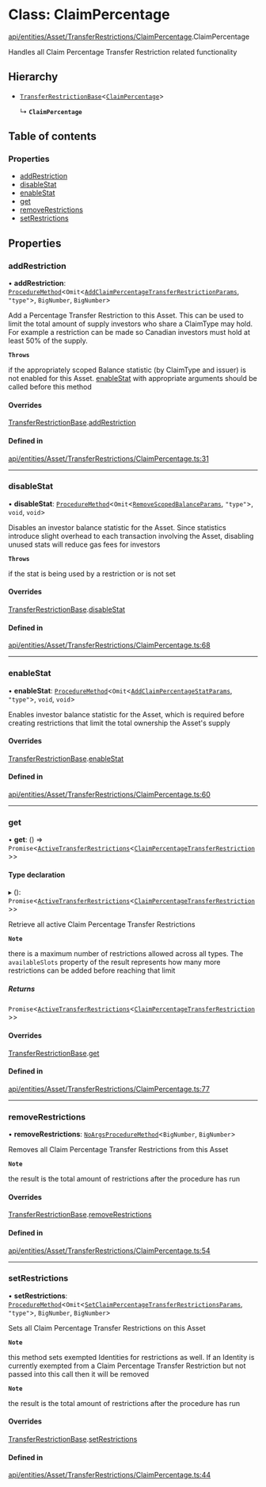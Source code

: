 # Class: ClaimPercentage

[api/entities/Asset/TransferRestrictions/ClaimPercentage](../wiki/api.entities.Asset.TransferRestrictions.ClaimPercentage).ClaimPercentage

Handles all Claim Percentage Transfer Restriction related functionality

## Hierarchy

- [`TransferRestrictionBase`](../wiki/api.entities.Asset.TransferRestrictions.TransferRestrictionBase.TransferRestrictionBase)<[`ClaimPercentage`](../wiki/types.TransferRestrictionType#claimpercentage)\>

  ↳ **`ClaimPercentage`**

## Table of contents

### Properties

- [addRestriction](../wiki/api.entities.Asset.TransferRestrictions.ClaimPercentage.ClaimPercentage#addrestriction)
- [disableStat](../wiki/api.entities.Asset.TransferRestrictions.ClaimPercentage.ClaimPercentage#disablestat)
- [enableStat](../wiki/api.entities.Asset.TransferRestrictions.ClaimPercentage.ClaimPercentage#enablestat)
- [get](../wiki/api.entities.Asset.TransferRestrictions.ClaimPercentage.ClaimPercentage#get)
- [removeRestrictions](../wiki/api.entities.Asset.TransferRestrictions.ClaimPercentage.ClaimPercentage#removerestrictions)
- [setRestrictions](../wiki/api.entities.Asset.TransferRestrictions.ClaimPercentage.ClaimPercentage#setrestrictions)

## Properties

### addRestriction

• **addRestriction**: [`ProcedureMethod`](../wiki/types.ProcedureMethod)<`Omit`<[`AddClaimPercentageTransferRestrictionParams`](../wiki/api.procedures.types#addclaimpercentagetransferrestrictionparams), ``"type"``\>, `BigNumber`, `BigNumber`\>

Add a Percentage Transfer Restriction to this Asset. This can be used to limit the total amount of supply
investors who share a ClaimType may hold. For example a restriction can be made so Canadian investors must hold
at least 50% of the supply.

**`Throws`**

 if the appropriately scoped Balance statistic (by ClaimType and issuer) is not enabled for this Asset. [enableStat](../wiki/api.entities.Asset.TransferRestrictions.ClaimPercentage.ClaimPercentage#enablestat) with appropriate arguments should be called before this method

#### Overrides

[TransferRestrictionBase](../wiki/api.entities.Asset.TransferRestrictions.TransferRestrictionBase.TransferRestrictionBase).[addRestriction](../wiki/api.entities.Asset.TransferRestrictions.TransferRestrictionBase.TransferRestrictionBase#addrestriction)

#### Defined in

[api/entities/Asset/TransferRestrictions/ClaimPercentage.ts:31](https://github.com/PolymeshAssociation/polymesh-sdk/blob/07b115c8/src/api/entities/Asset/TransferRestrictions/ClaimPercentage.ts#L31)

___

### disableStat

• **disableStat**: [`ProcedureMethod`](../wiki/types.ProcedureMethod)<`Omit`<[`RemoveScopedBalanceParams`](../wiki/api.procedures.types#removescopedbalanceparams), ``"type"``\>, `void`, `void`\>

Disables an investor balance statistic for the Asset. Since statistics introduce slight overhead to each transaction
involving the Asset, disabling unused stats will reduce gas fees for investors

**`Throws`**

 if the stat is being used by a restriction or is not set

#### Overrides

[TransferRestrictionBase](../wiki/api.entities.Asset.TransferRestrictions.TransferRestrictionBase.TransferRestrictionBase).[disableStat](../wiki/api.entities.Asset.TransferRestrictions.TransferRestrictionBase.TransferRestrictionBase#disablestat)

#### Defined in

[api/entities/Asset/TransferRestrictions/ClaimPercentage.ts:68](https://github.com/PolymeshAssociation/polymesh-sdk/blob/07b115c8/src/api/entities/Asset/TransferRestrictions/ClaimPercentage.ts#L68)

___

### enableStat

• **enableStat**: [`ProcedureMethod`](../wiki/types.ProcedureMethod)<`Omit`<[`AddClaimPercentageStatParams`](../wiki/api.procedures.types#addclaimpercentagestatparams), ``"type"``\>, `void`, `void`\>

Enables investor balance statistic for the Asset, which is required before creating restrictions
that limit the total ownership the Asset's supply

#### Overrides

[TransferRestrictionBase](../wiki/api.entities.Asset.TransferRestrictions.TransferRestrictionBase.TransferRestrictionBase).[enableStat](../wiki/api.entities.Asset.TransferRestrictions.TransferRestrictionBase.TransferRestrictionBase#enablestat)

#### Defined in

[api/entities/Asset/TransferRestrictions/ClaimPercentage.ts:60](https://github.com/PolymeshAssociation/polymesh-sdk/blob/07b115c8/src/api/entities/Asset/TransferRestrictions/ClaimPercentage.ts#L60)

___

### get

• **get**: () => `Promise`<[`ActiveTransferRestrictions`](../wiki/types.ActiveTransferRestrictions)<[`ClaimPercentageTransferRestriction`](../wiki/types.ClaimPercentageTransferRestriction)\>\>

#### Type declaration

▸ (): `Promise`<[`ActiveTransferRestrictions`](../wiki/types.ActiveTransferRestrictions)<[`ClaimPercentageTransferRestriction`](../wiki/types.ClaimPercentageTransferRestriction)\>\>

Retrieve all active Claim Percentage Transfer Restrictions

**`Note`**

 there is a maximum number of restrictions allowed across all types.
  The `availableSlots` property of the result represents how many more restrictions can be added
  before reaching that limit

##### Returns

`Promise`<[`ActiveTransferRestrictions`](../wiki/types.ActiveTransferRestrictions)<[`ClaimPercentageTransferRestriction`](../wiki/types.ClaimPercentageTransferRestriction)\>\>

#### Overrides

[TransferRestrictionBase](../wiki/api.entities.Asset.TransferRestrictions.TransferRestrictionBase.TransferRestrictionBase).[get](../wiki/api.entities.Asset.TransferRestrictions.TransferRestrictionBase.TransferRestrictionBase#get)

#### Defined in

[api/entities/Asset/TransferRestrictions/ClaimPercentage.ts:77](https://github.com/PolymeshAssociation/polymesh-sdk/blob/07b115c8/src/api/entities/Asset/TransferRestrictions/ClaimPercentage.ts#L77)

___

### removeRestrictions

• **removeRestrictions**: [`NoArgsProcedureMethod`](../wiki/types.NoArgsProcedureMethod)<`BigNumber`, `BigNumber`\>

Removes all Claim Percentage Transfer Restrictions from this Asset

**`Note`**

 the result is the total amount of restrictions after the procedure has run

#### Overrides

[TransferRestrictionBase](../wiki/api.entities.Asset.TransferRestrictions.TransferRestrictionBase.TransferRestrictionBase).[removeRestrictions](../wiki/api.entities.Asset.TransferRestrictions.TransferRestrictionBase.TransferRestrictionBase#removerestrictions)

#### Defined in

[api/entities/Asset/TransferRestrictions/ClaimPercentage.ts:54](https://github.com/PolymeshAssociation/polymesh-sdk/blob/07b115c8/src/api/entities/Asset/TransferRestrictions/ClaimPercentage.ts#L54)

___

### setRestrictions

• **setRestrictions**: [`ProcedureMethod`](../wiki/types.ProcedureMethod)<`Omit`<[`SetClaimPercentageTransferRestrictionsParams`](../wiki/api.procedures.types.SetClaimPercentageTransferRestrictionsParams), ``"type"``\>, `BigNumber`, `BigNumber`\>

Sets all Claim Percentage Transfer Restrictions on this Asset

**`Note`**

 this method sets exempted Identities for restrictions as well. If an Identity is currently exempted from a Claim Percentage Transfer Restriction
but not passed into this call then it will be removed

**`Note`**

 the result is the total amount of restrictions after the procedure has run

#### Overrides

[TransferRestrictionBase](../wiki/api.entities.Asset.TransferRestrictions.TransferRestrictionBase.TransferRestrictionBase).[setRestrictions](../wiki/api.entities.Asset.TransferRestrictions.TransferRestrictionBase.TransferRestrictionBase#setrestrictions)

#### Defined in

[api/entities/Asset/TransferRestrictions/ClaimPercentage.ts:44](https://github.com/PolymeshAssociation/polymesh-sdk/blob/07b115c8/src/api/entities/Asset/TransferRestrictions/ClaimPercentage.ts#L44)
